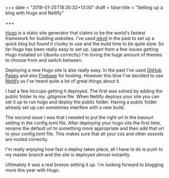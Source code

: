 +++
date = "2018-01-25T18:35:32+13:00"
draft = false
title = "Setting up a blog with Hugo and Netlify"

+++

[Hugo](https://gohugo.io/) is a static site generator that claims to be the world's fastest framework for building websites. I've used [jekyll](https://jekyllrb.com/) in the past to set up a quick blog but found it clunky to use and the build time to be quite slow. So far Hugo has been really easy to set up. (apart from a few issues getting Hugo installed on Ubuntu correctly) I'm loving the huge amount of themes to choose from and switch between. 

Deploying a new Hugo site is also really easy. In the past I've used [GitHub Pages](https://pages.github.com/) and also [Firebase](https://firebase.google.com/) for hosting. However this time I've decided to use [Netlify](https://www.netlify.com/) as I've heard quite a lot of great things about it. 

I had a few hiccups getting it deployed. The first was solved by adding the public folder to my .gitignore file. When Netlify deploys your site you can set it up to run hugo and deploy the public folder. Having a public folder already set up can sometimes interfere with a new build.

The second issue I was that I needed to put the right url in the baseurl setting in the config.toml file. After deploying your hugo site the first time, rename the default url to something more appropriate and then add that url to your config.toml file. This makes sure that all your css and other assests are routed correctly. 

I'm really enjoying how fast a deploy takes place, all I have to do is push to my master branch and the site is deployed almost instantly.

Ultimately it was a real breeze setting it up. I'm looking forward to blogging more this year with Hugo.



